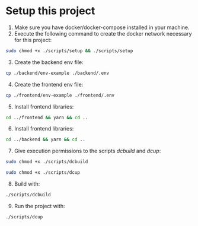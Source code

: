 # Setup this project
1. Make sure you have docker/docker-compose installed in your machine.
2. Execute the following command to create the docker network necessary for this project:
```sh
sudo chmod +x ./scripts/setup && ./scripts/setup
```
3. Create the backend env file:
```sh
cp ./backend/env-example ./backend/.env
```
4. Create the frontend env file:
```sh
cp ./frontend/env-example ./frontend/.env
```
5. Install frontend libraries:
```sh
cd ../frontend && yarn && cd ..
```
6. Install frontend libraries:
```sh
cd ../backend && yarn && cd ..
```
7. Give execution permissions to the scripts *dcbuild* and *dcup*:
```sh
sudo chmod +x ./scripts/dcbuild
```
```sh
sudo chmod +x ./scripts/dcup
```
8. Build with:
```sh
./scripts/dcbuild
```
9. Run the project with:
```sh
./scripts/dcup
```
